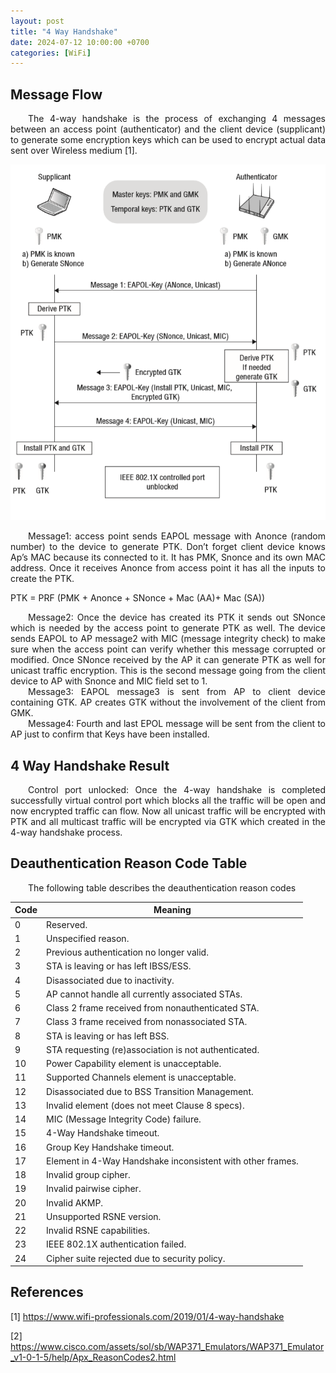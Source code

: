 ```yaml
---
layout: post
title: "4 Way Handshake"
date: 2024-07-12 10:00:00 +0700
categories: [WiFi]
---
```


## Message Flow

<div style="text-align: justify; text-indent: 2em;">
The 4-way handshake is the process of exchanging 4 messages between an access point (authenticator) and the client device (supplicant) to generate some encryption keys which can be used to encrypt actual data sent over Wireless medium [1].
</div>

![H1](/assets/img/wifi/wpa-4-way-handshake-workflow.png)

<div style="text-align: justify; text-indent: 2em;">
Message1: access point sends EAPOL message with Anonce (random number) to the device to generate PTK. Don’t forget client device knows Ap’s MAC because its connected to it. It has PMK, Snonce and its own MAC address. Once it receives Anonce from access point it has all the inputs to create the PTK.
</div>

PTK = PRF (PMK + Anonce + SNonce + Mac (AA)+ Mac (SA))

<div style="text-align: justify; text-indent: 2em;">
Message2: Once the device has created its PTK it sends out SNonce which is needed by the access point to generate PTK as well. The device sends EAPOL to AP message2 with MIC (message integrity check) to make sure when the access point can verify whether this message corrupted or modified. Once SNonce received by the AP it can generate PTK as well for unicast traffic encryption. This is the second message going from the client device to AP with Snonce and MIC field set to 1.
</div>

<div style="text-align: justify; text-indent: 2em;">
Message3: EAPOL message3 is sent from AP to client device containing GTK. AP creates GTK without the involvement of the client from GMK.
</div>

<div style="text-align: justify; text-indent: 2em;">
Message4: Fourth and last EPOL message will be sent from the client to AP just to confirm that Keys have been installed.
</div>

## 4 Way Handshake Result

<div style="text-align: justify; text-indent: 2em;">
Control port unlocked: Once the 4-way handshake is completed successfully virtual control port which blocks all the traffic will be open and now encrypted traffic can flow. Now all unicast traffic will be encrypted with PTK and all multicast traffic will be encrypted via GTK which created in the 4-way handshake process.
</div>

## Deauthentication Reason Code Table

<div style="text-align: justify; text-indent: 2em;">
The following table describes the deauthentication reason codes
</div>

| Code | Meaning |
|------|--------|
| 0    | Reserved. |
| 1    | Unspecified reason. |
| 2    | Previous authentication no longer valid. |
| 3    | STA is leaving or has left IBSS/ESS. |
| 4    | Disassociated due to inactivity. |
| 5    | AP cannot handle all currently associated STAs. |
| 6    | Class 2 frame received from nonauthenticated STA. |
| 7    | Class 3 frame received from nonassociated STA. |
| 8    | STA is leaving or has left BSS. |
| 9    | STA requesting (re)association is not authenticated. |
| 10   | Power Capability element is unacceptable. |
| 11   | Supported Channels element is unacceptable. |
| 12   | Disassociated due to BSS Transition Management. |
| 13   | Invalid element (does not meet Clause 8 specs). |
| 14   | MIC (Message Integrity Code) failure. |
| 15   | 4-Way Handshake timeout. |
| 16   | Group Key Handshake timeout. |
| 17   | Element in 4-Way Handshake inconsistent with other frames. |
| 18   | Invalid group cipher. |
| 19   | Invalid pairwise cipher. |
| 20   | Invalid AKMP. |
| 21   | Unsupported RSNE version. |
| 22   | Invalid RSNE capabilities. |
| 23   | IEEE 802.1X authentication failed. |
| 24   | Cipher suite rejected due to security policy. |


## References

[1] https://www.wifi-professionals.com/2019/01/4-way-handshake

[2] https://www.cisco.com/assets/sol/sb/WAP371_Emulators/WAP371_Emulator_v1-0-1-5/help/Apx_ReasonCodes2.html